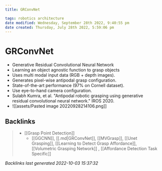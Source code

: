 ```yaml
---
title: GRConvNet

tags: robotics architecture 
date modified: Wednesday, September 28th 2022, 9:40:55 pm
date created: Thursday, July 28th 2022, 5:59:06 pm
---
```


# GRConvNet
- Generative Residual Convolutional Neural Network
- Learning an object agnostic function to grasp objects
- Uses multi modal input data (RGB + depth images).
- Generates pixel-wise antipodal grasp configuration.
- State-of-the-art performance (97% on Cornell dataset).
- Use eye-to-hand camera configuration.
- Sulabh Kumra, et al. "Antipodal robotic grasping using generative residual convolutional neural network." IROS 2020.
- ![[assets/Pasted image 20220928214106.png]]

## Backlinks

> - [[Grasp Point Detection]]
>   - [[GGCNN]], [[.md|GRConvNet]], [[MVGrasp]], [[Unet Grasping]], [[Learning to Detect Grasp Affordance]], [[Volumetric Grasping Network]] , [[Affordance Detection Task Specific]]

_Backlinks last generated 2022-10-03 15:37:32_
